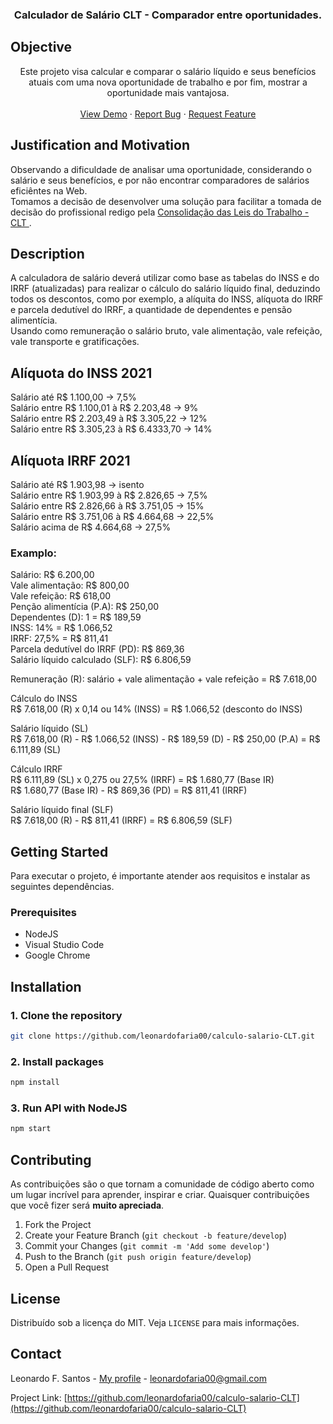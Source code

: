 <p align="center">

<h3 align="center">Calculador de Salário CLT - Comparador entre oportunidades.</h3>

## Objective <br>

<p align="center">
    Este projeto visa calcular e comparar o salário líquido e seus benefícios atuais com uma nova oportunidade de
    trabalho e por fim, mostrar a oportunidade mais vantajosa.
    <br />
    <br />
    <a href="https://calculo-salario-clt.vercel.app/" target="_blank">View Demo</a>
    ·
    <a href="https://github.com/leonardofaria00/calculo-salario-CLT/issues">Report Bug</a>
    ·
    <a href="https://github.com/leonardofaria00/calculo-salario-CLT/issues">Request Feature</a>
  </p>
</p>

## Justification and Motivation <br>

<p>
    Observando a dificuldade de analisar uma oportunidade, considerando o salário e seus benefícios, e por não encontrar
    comparadores de salários eficiêntes na Web. <br>
    Tomamos a decisão de desenvolver uma solução para facilitar a tomada de decisão do profissional redigo pela
    <a href="http://www.planalto.gov.br/ccivil_03/decreto-lei/del5452.htm" target="_blank"> Consolidação das Leis do Trabalho - CLT
    </a>.
</p>

## Description <br>

<p>
    A calculadora de salário deverá utilizar como base as tabelas do INSS e do IRRF (atualizadas) para realizar o
    cálculo do salário líquido final, deduzindo todos os descontos, como por exemplo, a alíquita do INSS, alíquota do
    IRRF e parcela dedutível do IRRF, a quantidade de dependentes e pensão alimentícia.
    <br>
    Usando como remuneração o salário bruto, vale alimentação, vale refeição, vale transporte e gratificações.
</p>

## Alíquota do INSS 2021 <br>

Salário até R$ 1.100,00 -> 7,5% <br>
Salário entre R$ 1.100,01 à R$ 2.203,48 -> 9% <br>
Salário entre R$ 2.203,49 à R$ 3.305,22 -> 12% <br>
Salário entre R$ 3.305,23 à R$ 6.4333,70 -> 14% <br>

## Alíquota IRRF 2021 <br>

Salário até R$ 1.903,98 -> isento <br>
Salário entre R$ 1.903,99 à R$ 2.826,65 -> 7,5% <br>
Salário entre R$ 2.826,66 à R$ 3.751,05 -> 15% <br>
Salário entre R$ 3.751,06 à R$ 4.664,68 -> 22,5% <br>
Salário acima de R$ 4.664,68 -> 27,5% <br>

### Examplo: <br>

Salário: R$ 6.200,00 <br>
Vale alimentação: R$ 800,00 <br>
Vale refeição: R$ 618,00 <br>
Penção alimentícia (P.A): R$ 250,00 <br>
Dependentes (D): 1 = R$ 189,59 <br>
INSS: 14% = R$ 1.066,52 <br>
IRRF: 27,5% = R$ 811,41 <br>
Parcela dedutível do IRRF (PD): R$ 869,36 <br>
Salário líquido calculado (SLF): R$ 6.806,59 <br>

Remuneração (R): salário + vale alimentação + vale refeição = R$ 7.618,00 <br>

Cálculo do INSS <br>
R$ 7.618,00 (R) x 0,14 ou 14% (INSS) = R$ 1.066,52 (desconto do INSS) <br>

Salário líquido (SL) <br>
R$ 7.618,00 (R) - R$ 1.066,52 (INSS) - R$ 189,59 (D) - R$ 250,00 (P.A) = R$ 6.111,89 (SL) <br>

Cálculo IRRF <br>
R$ 6.111,89 (SL) x 0,275 ou 27,5% (IRRF) = R$ 1.680,77 (Base IR) <br>
R$ 1.680,77 (Base IR) - R$ 869,36 (PD) = R$ 811,41 (IRRF) <br>

Salário líquido final (SLF) <br>
R$ 7.618,00 (R) - R$ 811,41 (IRRF) = R$ 6.806,59 (SLF) <br>

## Getting Started

<p>Para executar o projeto, é importante atender aos requisitos e instalar as seguintes dependências.</p>

### Prerequisites

- NodeJS
- Visual Studio Code
- Google Chrome

## Installation

### 1. Clone the repository

```sh
git clone https://github.com/leonardofaria00/calculo-salario-CLT.git
```

### 2. Install packages

```sh
npm install
```

### 3. Run API with NodeJS

```sh
npm start
```

## Contributing

As contribuições são o que tornam a comunidade de código aberto como um lugar incrível para aprender, inspirar e criar.
Quaisquer contribuições que você fizer será **muito apreciada**.

1. Fork the Project
2. Create your Feature Branch (`git checkout -b feature/develop`)
3. Commit your Changes (`git commit -m 'Add some develop'`)
4. Push to the Branch (`git push origin feature/develop`)
5. Open a Pull Request

## License

Distribuído sob a licença do MIT. Veja `LICENSE` para mais informações.

## Contact

Leonardo F. Santos - [My profile](https://linktr.ee/faria.leo) - leonardofaria00@gmail.com

Project Link:
[https://github.com/leonardofaria00/calculo-salario-CLT](https://github.com/leonardofaria00/calculo-salario-CLT)
